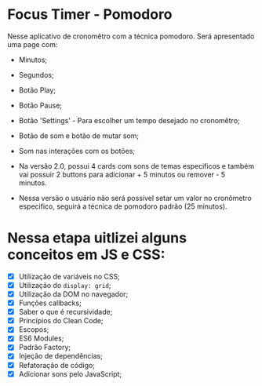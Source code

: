 # Focus Timer - Pomodoro
Nesse aplicativo de cronomêtro com a técnica pomodoro. Será apresentado uma page com:

- Minutos;
- Segundos;
- Botão Play;
- Botão Pause;
- Botão 'Settings' - Para escolher um tempo desejado no cronomêtro;
- Botão de som e botão de mutar som;
- Som nas interações com os botões;


- Na versão 2.0, possui 4 cards com sons de temas especificos e também vai possuir 2 buttons para adicionar + 5 minutos ou remover - 5 minutos. 
- Nessa versão o usuário não será possível setar um valor no cronômetro especifico, seguirá a técnica de pomodoro padrão (25 minutos).

# Nessa etapa uitlizei alguns conceitos em JS e CSS:
- [x]  Utilização de variáveis no CSS;
- [x]  Utilização do `display: grid`;
- [x]  Utilização da DOM no navegador;
- [x]  Funções callbacks;
- [x]  Saber o que é recursividade;
- [x]  Princípios do Clean Code;
- [x]  Escopos;
- [x]  ES6 Modules;
- [x]  Padrão Factory;
- [x]  Injeção de dependências;
- [x]  Refatoração de código;
- [x]  Adicionar sons pelo JavaScript;
